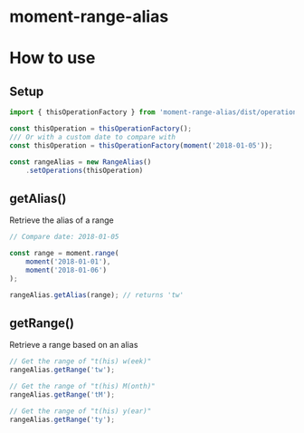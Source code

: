 # moment-range-alias


# How to use

## Setup

```js
import { thisOperationFactory } from 'moment-range-alias/dist/operations';

const thisOperation = thisOperationFactory();
/// Or with a custom date to compare with
const thisOperation = thisOperationFactory(moment('2018-01-05'));

const rangeAlias = new RangeAlias()
    .setOperations(thisOperation)
```

## getAlias()

Retrieve the alias of a range

```js
// Compare date: 2018-01-05

const range = moment.range(
    moment('2018-01-01'),
    moment('2018-01-06')
);

rangeAlias.getAlias(range); // returns 'tw'
```

## getRange()

Retrieve a range based on an alias

```js
// Get the range of "t(his) w(eek)"
rangeAlias.getRange('tw');

// Get the range of "t(his) M(onth)"
rangeAlias.getRange('tM');

// Get the range of "t(his) y(ear)"
rangeAlias.getRange('ty');
```
